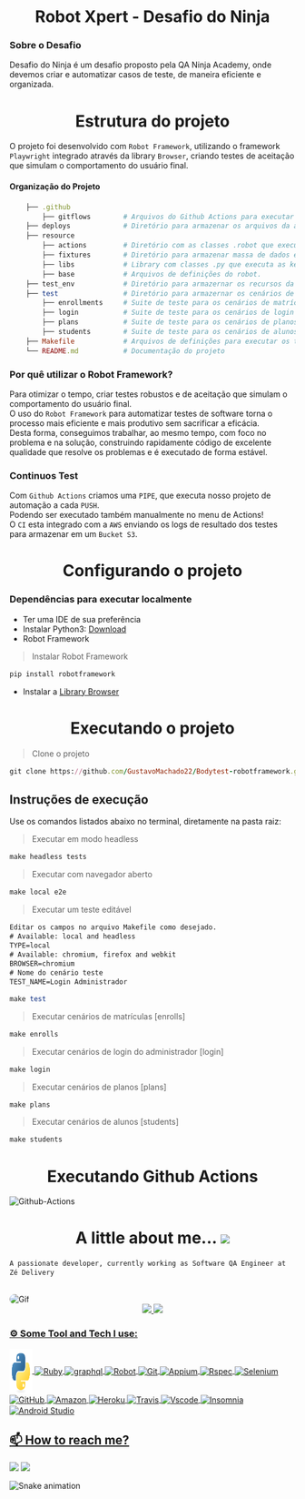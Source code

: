 <h1 align="center">
    Robot Xpert - Desafio do Ninja
</h1>

### Sobre o Desafio

Desafio do Ninja é um desafio proposto pela QA Ninja Academy, onde devemos criar e automatizar casos de teste, 
de maneira eficiente e organizada.

<h1 align="center">
Estrutura do projeto
</h1>

O projeto foi desenvolvido com `Robot Framework`, utilizando o framework `Playwright` integrado através da library `Browser`,
criando testes de aceitação que simulam o comportamento do usuário final.

#### Organização do Projeto
```ruby
    ├── .github                   
        ├── gitflows        # Arquivos do Github Actions para executar o CI.
    ├── deploys             # Diretório para armazenar os arquivos da aplicação. 
    ├── resource
        ├── actions         # Diretório com as classes .robot que executa as keywords. 
        ├── fixtures        # Diretório para armazenar massa de dados em json.
        ├── libs            # Library com classes .py que executa as keywords de chamada no banco. 
        ├── base            # Arquivos de definições do robot.
    ├── test_env            # Diretório para armazernar os recursos da library
    ├── test                # Diretório para armazernar os cenários de testes   
        ├── enrollments     # Suite de teste para os cenários de matrículas
        ├── login           # Suite de teste para os cenários de login do administrador 
        ├── plans           # Suite de teste para os cenários de planos      
        ├── students        # Suite de teste para os cenários de alunos
    ├── Makefile            # Arquivos de definições para executar os testes.
    └── README.md           # Documentação do projeto
```
    

### Por quê utilizar o Robot Framework?
Para otimizar o tempo, criar testes robustos e de aceitação que simulam o comportamento do usuário final.<br/> 
O uso do `Robot Framework` para automatizar testes de software torna o processo mais eficiente e mais produtivo sem sacrificar a eficácia. <br/> 
Desta forma, conseguimos trabalhar, ao mesmo tempo, com foco no problema e na solução, construindo rapidamente código de excelente qualidade que resolve os problemas e é executado de forma estável.<br/> 
 
### Continuos Test
Com `Github Actions` criamos uma `PIPE`, que executa nosso projeto de automação a cada `PUSH`.<br/> 
Podendo ser executado também manualmente no menu de Actions!<br/> 
O `CI` esta integrado com a `AWS` enviando os logs de resultado dos testes para armazenar em um `Bucket S3`.<br/> 

<h1 align="center">
Configurando o projeto 
</h1>

### Dependências para executar localmente

- Ter uma IDE de sua preferência
- Instalar Python3: [Download](https://www.python.org/downloads/)
- Robot Framework
> Instalar Robot Framework
``` ruby
pip install robotframework
```
- Instalar a [Library Browser](https://github.com/MarketSquare/robotframework-browser)

<h1 align="center">
Executando o projeto
</h1>

> Clone o projeto
``` ruby
git clone https://github.com/GustavoMachado22/Bodytest-robotframework.git
```

## Instruções de execução 
Use os comandos listados abaixo no terminal, diretamente na pasta raiz:

> Executar em modo headless 
``` ruby
make headless tests
```

> Executar com navegador aberto
``` ruby
make local e2e
```

> Executar um teste editável
```
Editar os campos no arquivo Makefile como desejado.
# Available: local and headless
TYPE=local
# Available: chromium, firefox and webkit
BROWSER=chromium
# Nome do cenário teste
TEST_NAME=Login Administrador
```
``` ruby
make test
```

> Executar cenários de matrículas [enrolls]
``` ruby
make enrolls
```

> Executar cenários de login do administrador [login]
``` ruby
make login
```

> Executar cenários de planos [plans]
``` ruby
make plans
```

> Executar cenários de alunos [students]
``` ruby
make students
```


<h1 align="center">
Executando Github Actions
</h1>

![Github-Actions](https://user-images.githubusercontent.com/64233343/172061939-e2d5ee92-6da7-4f8c-b7fb-b1c43efe1896.gif)



<h1 align="center">
A little about me...  <img src="https://media.giphy.com/media/VgCDAzcKvsR6OM0uWg/giphy.gif" width="60">   
</h1>


```
A passionate developer, currently working as Software QA Engineer at Zé Delivery
``` 

     

<br/> 

<img align="leaft" alt="Gif" height="300" width="1090" style="border-radius:50px;"  src="https://camo.githubusercontent.com/5dc6ee33381917e41fc9c4951799268998f11a9b864399bf79a0842e4f9b194d/68747470733a2f2f692e696d6775722e636f6d2f315a76566b44632e676966">

<div align="center">
  <a href="https://www.linkedin.com/in/gustavohmachado/">
  <img height="180em" src="https://github-readme-stats.vercel.app/api?username=GustavoMachado22&show_icons=true&theme=dracula&include_all_commits=true&count_private=false"/> 
  <img height="180em" src="https://github-readme-stats.vercel.app/api/top-langs/?username=GustavoMachado22&layout=compact&langs_count=7&theme=dracula"/>

      

 </div>
  
###  ⚙️ Some Tool and Tech I use:   
<img align="center" alt="Python" height="80" width="40" src="https://raw.githubusercontent.com/devicons/devicon/master/icons/python/python-original.svg"/>
  
<img align="center" alt="Ruby" height="80" width="40" src="https://cdn.jsdelivr.net/gh/devicons/devicon/icons/ruby/ruby-plain-wordmark.svg"/>
  
<img align="center" alt="graphql" height="90" width="40" src="https://cdn.jsdelivr.net/gh/devicons/devicon/icons/graphql/graphql-plain-wordmark.svg"/>
  
<img align="center" alt="Robot" height="40" width="60" src="https://arctouch.com/wp-content/uploads/2021/02/robot-framework-test-automation-blog-1024x576.png"/>
  
<img align="center" alt="Git" height="80" width="40"  src="https://cdn.jsdelivr.net/gh/devicons/devicon/icons/git/git-plain.svg"/>    

<img align="center" alt="Appium" height="50" width="80" src="https://www.testgrid.io/blog/wp-content/uploads/2021/05/appium.png"/>
  
<img align="center" alt="Rspec" height="40" width="40" src="https://cdn.jsdelivr.net/gh/devicons/devicon/icons/rspec/rspec-original.svg"/>
         
<img align="center" alt="Selenium" height="80" width="40" src="https://cdn.jsdelivr.net/gh/devicons/devicon/icons/selenium/selenium-original.svg"/>
  
<img align="center" alt="GitHub" height="40" width="40" src="https://cdn.icon-icons.com/icons2/2429/PNG/512/github_logo_icon_147285.png"/>
  
<img align="center" alt="Amazon" height="80" width="60" src="https://cdn.jsdelivr.net/gh/devicons/devicon/icons/amazonwebservices/amazonwebservices-plain-wordmark.svg"/>
          
<img align="center" alt="Heroku" height="80" width="40" src="https://cdn.jsdelivr.net/gh/devicons/devicon/icons/heroku/heroku-original-wordmark.svg"/>
  
<img align="center" alt="Travis" height="60" width="90" src="https://cdn.jsdelivr.net/gh/devicons/devicon/icons/travis/travis-plain-wordmark.svg"/>
          
<img align="center" alt="Vscode" height="40" width="40" src="https://cdn.jsdelivr.net/gh/devicons/devicon/icons/visualstudio/visualstudio-plain.svg"/>
    
<img align="center" alt="Insomnia" height="40" width="40" src="https://seeklogo.com/images/I/insomnia-logo-A35E09EB19-seeklogo.com.png"/>
  
<img align="center" alt="Android Studio" height="40" width="40" src="https://2.bp.blogspot.com/-tzm1twY_ENM/XlCRuI0ZkRI/AAAAAAAAOso/BmNOUANXWxwc5vwslNw3WpjrDlgs9PuwQCLcBGAsYHQ/s1600/pasted%2Bimage%2B0.png"/>
  
          
</div>
  
  ## 📫 How to reach me?
<div> 
  <a href="https://www.linkedin.com/in/gustavohmachado/" target="_blank"><img src="https://img.shields.io/badge/-LinkedIn-%230077B5?style=for-the-badge&logo=linkedin&logoColor=white" target="_blank"></a> 
  <a href="https://www.instagram.com/gustavoaxe/" target="_blank"><img src="https://img.shields.io/badge/-Instagram-%23E4405F?style=for-the-badge&logo=instagram&logoColor=white" target="_blank"></a>  
 <div> 
   
![Snake animation](https://github.com/GustavoMachado22/GustavoMachado22/blob/output/github-contribution-grid-snake.svg)
   

